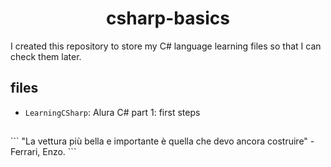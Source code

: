 <h1 align="center">csharp-basics</h1>

I created this repository to store my C# language learning files so that I can check them later.

<h2>files</h2>

- `LearningCSharp`: Alura C# part 1: first steps
<h2> </h2>
```
"La vettura più bella e importante è quella che devo ancora costruire"
-Ferrari, Enzo.
```
